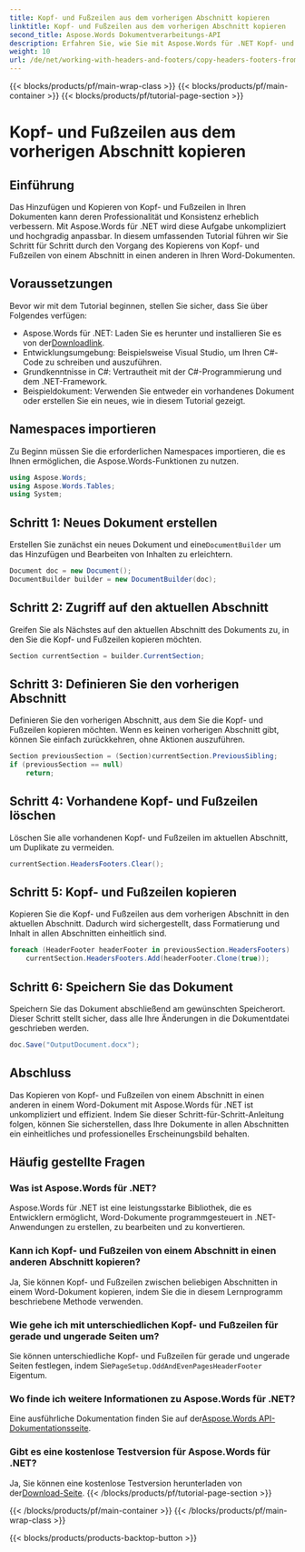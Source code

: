 ```yaml
---
title: Kopf- und Fußzeilen aus dem vorherigen Abschnitt kopieren
linktitle: Kopf- und Fußzeilen aus dem vorherigen Abschnitt kopieren
second_title: Aspose.Words Dokumentverarbeitungs-API
description: Erfahren Sie, wie Sie mit Aspose.Words für .NET Kopf- und Fußzeilen zwischen Abschnitten in Word-Dokumenten kopieren. Diese ausführliche Anleitung sorgt für Konsistenz und Professionalität.
weight: 10
url: /de/net/working-with-headers-and-footers/copy-headers-footers-from-previous-section/
---
```


{{< blocks/products/pf/main-wrap-class >}}
{{< blocks/products/pf/main-container >}}
{{< blocks/products/pf/tutorial-page-section >}}

# Kopf- und Fußzeilen aus dem vorherigen Abschnitt kopieren

## Einführung

Das Hinzufügen und Kopieren von Kopf- und Fußzeilen in Ihren Dokumenten kann deren Professionalität und Konsistenz erheblich verbessern. Mit Aspose.Words für .NET wird diese Aufgabe unkompliziert und hochgradig anpassbar. In diesem umfassenden Tutorial führen wir Sie Schritt für Schritt durch den Vorgang des Kopierens von Kopf- und Fußzeilen von einem Abschnitt in einen anderen in Ihren Word-Dokumenten.

## Voraussetzungen

Bevor wir mit dem Tutorial beginnen, stellen Sie sicher, dass Sie über Folgendes verfügen:

-  Aspose.Words für .NET: Laden Sie es herunter und installieren Sie es von der[Downloadlink](https://releases.aspose.com/words/net/).
- Entwicklungsumgebung: Beispielsweise Visual Studio, um Ihren C#-Code zu schreiben und auszuführen.
- Grundkenntnisse in C#: Vertrautheit mit der C#-Programmierung und dem .NET-Framework.
- Beispieldokument: Verwenden Sie entweder ein vorhandenes Dokument oder erstellen Sie ein neues, wie in diesem Tutorial gezeigt.

## Namespaces importieren

Zu Beginn müssen Sie die erforderlichen Namespaces importieren, die es Ihnen ermöglichen, die Aspose.Words-Funktionen zu nutzen.

```csharp
using Aspose.Words;
using Aspose.Words.Tables;
using System;
```

## Schritt 1: Neues Dokument erstellen

 Erstellen Sie zunächst ein neues Dokument und eine`DocumentBuilder` um das Hinzufügen und Bearbeiten von Inhalten zu erleichtern.

```csharp
Document doc = new Document();
DocumentBuilder builder = new DocumentBuilder(doc);
```

## Schritt 2: Zugriff auf den aktuellen Abschnitt

Greifen Sie als Nächstes auf den aktuellen Abschnitt des Dokuments zu, in den Sie die Kopf- und Fußzeilen kopieren möchten.

```csharp
Section currentSection = builder.CurrentSection;
```

## Schritt 3: Definieren Sie den vorherigen Abschnitt

Definieren Sie den vorherigen Abschnitt, aus dem Sie die Kopf- und Fußzeilen kopieren möchten. Wenn es keinen vorherigen Abschnitt gibt, können Sie einfach zurückkehren, ohne Aktionen auszuführen.

```csharp
Section previousSection = (Section)currentSection.PreviousSibling;
if (previousSection == null)
    return;
```

## Schritt 4: Vorhandene Kopf- und Fußzeilen löschen

Löschen Sie alle vorhandenen Kopf- und Fußzeilen im aktuellen Abschnitt, um Duplikate zu vermeiden.

```csharp
currentSection.HeadersFooters.Clear();
```

## Schritt 5: Kopf- und Fußzeilen kopieren

Kopieren Sie die Kopf- und Fußzeilen aus dem vorherigen Abschnitt in den aktuellen Abschnitt. Dadurch wird sichergestellt, dass Formatierung und Inhalt in allen Abschnitten einheitlich sind.

```csharp
foreach (HeaderFooter headerFooter in previousSection.HeadersFooters)
    currentSection.HeadersFooters.Add(headerFooter.Clone(true));
```

## Schritt 6: Speichern Sie das Dokument

Speichern Sie das Dokument abschließend am gewünschten Speicherort. Dieser Schritt stellt sicher, dass alle Ihre Änderungen in die Dokumentdatei geschrieben werden.

```csharp
doc.Save("OutputDocument.docx");
```

## Abschluss

Das Kopieren von Kopf- und Fußzeilen von einem Abschnitt in einen anderen in einem Word-Dokument mit Aspose.Words für .NET ist unkompliziert und effizient. Indem Sie dieser Schritt-für-Schritt-Anleitung folgen, können Sie sicherstellen, dass Ihre Dokumente in allen Abschnitten ein einheitliches und professionelles Erscheinungsbild behalten.

## Häufig gestellte Fragen

### Was ist Aspose.Words für .NET?

Aspose.Words für .NET ist eine leistungsstarke Bibliothek, die es Entwicklern ermöglicht, Word-Dokumente programmgesteuert in .NET-Anwendungen zu erstellen, zu bearbeiten und zu konvertieren.

### Kann ich Kopf- und Fußzeilen von einem Abschnitt in einen anderen Abschnitt kopieren?

Ja, Sie können Kopf- und Fußzeilen zwischen beliebigen Abschnitten in einem Word-Dokument kopieren, indem Sie die in diesem Lernprogramm beschriebene Methode verwenden.

### Wie gehe ich mit unterschiedlichen Kopf- und Fußzeilen für gerade und ungerade Seiten um?

 Sie können unterschiedliche Kopf- und Fußzeilen für gerade und ungerade Seiten festlegen, indem Sie`PageSetup.OddAndEvenPagesHeaderFooter` Eigentum.

### Wo finde ich weitere Informationen zu Aspose.Words für .NET?

 Eine ausführliche Dokumentation finden Sie auf der[Aspose.Words API-Dokumentationsseite](https://reference.aspose.com/words/net/).

### Gibt es eine kostenlose Testversion für Aspose.Words für .NET?

 Ja, Sie können eine kostenlose Testversion herunterladen von der[Download-Seite](https://releases.aspose.com/).
{{< /blocks/products/pf/tutorial-page-section >}}

{{< /blocks/products/pf/main-container >}}
{{< /blocks/products/pf/main-wrap-class >}}

{{< blocks/products/products-backtop-button >}}

